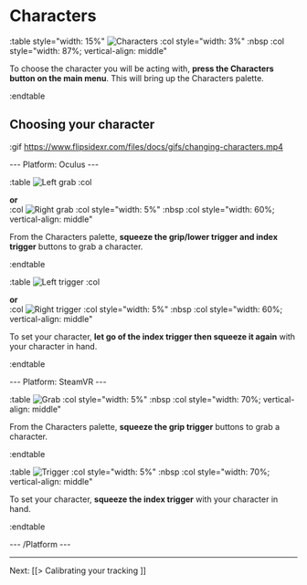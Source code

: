 # Characters

:table style="width: 15%"
	![Characters](https://www.flipsidexr.com/files/docs/graphics/button_p-characters.png)
:col style="width: 3%"
	:nbsp
:col style="width: 87%; vertical-align: middle"

To choose the character you will be acting with, **press the Characters button on the main menu**. This will bring up the Characters palette.

:endtable

## Choosing your character

:gif https://www.flipsidexr.com/files/docs/gifs/changing-characters.mp4

--- Platform: Oculus ---

:table
	![Left grab](https://www.flipsidexr.com/files/docs/graphics/Oculus-touch-alt_L-trigger_L-grip.png)
:col
	<div class="center middle"><b>or</b></div>
:col
	![Right grab](https://www.flipsidexr.com/files/docs/graphics/Oculus-touch_R-trigger_R-grip.png)
:col style="width: 5%"
	:nbsp
:col style="width: 60%; vertical-align: middle"

From the Characters palette, **squeeze the grip/lower trigger and index trigger** buttons to grab a character. 

:endtable

:table
	![Left trigger](https://www.flipsidexr.com/files/docs/graphics/Oculus-touch_L-trigger_L-grip.png)
:col
	<div class="center middle"><b>or</b></div>
:col
	![Right trigger](https://www.flipsidexr.com/files/docs/graphics/Oculus-touch_R-trigger-f_R-grip.png)
:col style="width: 5%"
	:nbsp
:col style="width: 60%; vertical-align: middle"

To set your character, **let go of the index trigger then squeeze it again** with your character in hand.

:endtable

--- Platform: SteamVR ---

:table
	![Grab](https://www.flipsidexr.com/files/docs/graphics/Vive_grip.png)
:col style="width: 5%"
	:nbsp
:col style="width: 70%; vertical-align: middle"

From the Characters palette, **squeeze the grip trigger** buttons to grab a character. 

:endtable

:table
	![Trigger](https://www.flipsidexr.com/files/docs/graphics/Vive_grip-f_trigger.png)
:col style="width: 5%"
	:nbsp
:col style="width: 70%; vertical-align: middle"

To set your character, **squeeze the index trigger** with your character in hand.

:endtable

--- /Platform ---

---

Next: [[> Calibrating your tracking ]]
